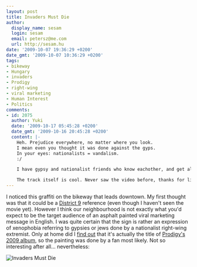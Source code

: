 ```yaml
---
layout: post
title: Invaders Must Die
author:
  display_name: sesam
  login: sesam
  email: petersz@me.com
  url: http://sesam.hu
date: '2009-10-07 19:36:29 +0200'
date_gmt: '2009-10-07 10:36:29 +0200'
tags:
- bikeway
- Hungary
- invaders
- Prodigy
- right-wing
- viral marketing
- Human Interest
- Politics
comments:
- id: 2075
  author: Yuki
  date: '2009-10-17 05:45:28 +0200'
  date_gmt: '2009-10-16 20:45:28 +0200'
  content: |-
    Heh. Prejudice everywhere, no matter where you look.
    I mean even you thought it was done against the gyps.
    In your eyes: nationalists = vandalism.
    :/

    I have gypsy and nationalist friends who know eachother, and get along well. Maybe the future starts with such things. Showing people that peace does exist ^^

    The track itself is cool. Never saw the video before, thanks for linking. ^^
---
```


I noticed this graffiti on the bikeway that leads downtown. My first thought was that it could be a [District 9](http://www.imdb.com/title/tt1136608) reference (even though I haven't seen the movie yet). However I think our neighbourhood is not exactly what you'd expect to be the target audience of an asphalt painted viral marketing message in English. I was quite certain that the sign is rather an expression of xenophobia referring to gypsies or jews done by a nationalist right-wing extremist. Only at home did I [find out](http://www.google.com/search?rls=en&q=%22invaders+must+die%22&ie=UTF-8&oe=UTF-8) that it's actually the title of [Prodigy's 2009 album](http://www.youtube.com/watch?v=r3EIogaEwxY), so the painting was done by a fan most likely. Not so interesting after all... nevertheless:

![Invaders Must Die](http://farm3.static.flickr.com/2641/3989966890_b3b8a8d088.jpg)
